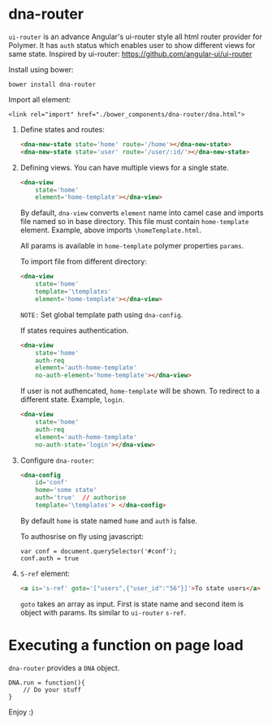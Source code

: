 # dna-router

`ui-router` is an advance Angular's ui-router style all html router provider for Polymer. It has `auth` status which enables user to show different views for same state.
Inspired by ui-router: https://github.com/angular-ui/ui-router

Install using bower: 
```script
bower install dna-router
```

Import all element:
```script
<link rel="import" href="./bower_components/dna-router/dna.html">
```

1. Define states and routes:

	```html
	<dna-new-state state='home' route='/home'></dna-new-state>
	<dna-new-state state='user' route='/user/:id/'></dna-new-state>
	```
2. Defining views. You can have multiple views for a single state.
	```html
	<dna-view
		state='home'
		element='home-template'></dna-view>
	```
	By default, `dna-view` converts `element` name into camel case and imports file named so in base directory. This file must contain `home-template` element. Example, above imports `\homeTemplate.html`.

	All params is available in `home-template` polymer properties `params`.
	
	To import file from different directory:
	```html
	<dna-view
		state='home'
		template='\templates'
		element='home-template'></dna-view>
	```
	`NOTE:` Set global template path using `dna-config`.

	If states requires authentication.
	```html
	<dna-view
		state='home'
		auth-req
		element='auth-home-template'
		no-auth-element='home-template'></dna-view>
	```
	If user is not authencated, `home-template` will be shown. To redirect to a different state. Example, `login`.
	```html
	<dna-view
		state='home'
		auth-req
		element='auth-home-template'
		no-auth-state='login'></dna-view>
	```

3. Configure `dna-router`:
	```html
	<dna-config 
		id='conf' 
		home='some state' 
		auth='true'  // authorise
		template='\templates'> </dna-config>
	```
	By default `home` is state named `home` and `auth` is false.

	To authosrise on fly using javascript:
	```script
	var conf = document.querySelector('#conf');
	conf.auth = true
	```
4. `S-ref` element:
	```html
	<a is='s-ref' goto='["users",{"user_id":"56"}]'>To state users</a>
	```
	
	`goto` takes an array as input. First is state name and second item is object with params. Its similar to `ui-router` `s-ref`.

# Executing a function on page load
`dna-router` provides a `DNA` object. 
```script
DNA.run = function(){
	// Do your stuff
}
```



Enjoy :)
